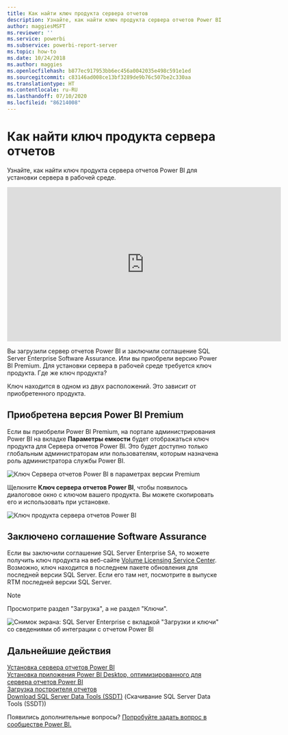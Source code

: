 ```yaml
---
title: Как найти ключ продукта сервера отчетов
description: Узнайте, как найти ключ продукта сервера отчетов Power BI для установки сервера в рабочей среде.
author: maggiesMSFT
ms.reviewer: ''
ms.service: powerbi
ms.subservice: powerbi-report-server
ms.topic: how-to
ms.date: 10/24/2018
ms.author: maggies
ms.openlocfilehash: b877ec917953bb6ec456a0042035e498c591e1ed
ms.sourcegitcommit: c83146ad008ce13bf3289de9b76c507be2c330aa
ms.translationtype: HT
ms.contentlocale: ru-RU
ms.lasthandoff: 07/10/2020
ms.locfileid: "86214008"
---
```

# <a name="how-to-find-your-report-server-product-key"></a>Как найти ключ продукта сервера отчетов
Узнайте, как найти ключ продукта сервера отчетов Power BI для установки сервера в рабочей среде.

<iframe width="640" height="360" src="https://www.youtube.com/embed/6CQnf-NGtpU?rel=0&amp;showinfo=0" frameborder="0" allowfullscreen></iframe>

Вы загрузили сервер отчетов Power BI и заключили соглашение SQL Server Enterprise Software Assurance. Или вы приобрели версию Power BI Premium. Для установки сервера в рабочей среде требуется ключ продукта. Где же ключ продукта? 

Ключ находится в одном из двух расположений. Это зависит от приобретенного продукта.

## <a name="purchased-power-bi-premium"></a>Приобретена версия Power BI Premium
Если вы приобрели Power BI Premium, на портале администрирования Power BI на вкладке **Параметры емкости** будет отображаться ключ продукта для Сервера отчетов Power BI. Это будет доступно только глобальным администраторам или пользователям, которым назначена роль администратора службы Power BI.

![Ключ Сервера отчетов Power BI в параметрах версии Premium](media/find-product-key/pbirs-product-key.png)

Щелкните **Ключ сервера отчетов Power BI**, чтобы появилось диалоговое окно с ключом вашего продукта. Вы можете скопировать его и использовать при установке.

![Ключ продукта сервера отчетов Power BI](media/find-product-key/pbirs-product-key-dialog.png)

## <a name="purchased-software-assurance-agreement"></a>Заключено соглашение Software Assurance
Если вы заключили соглашение SQL Server Enterprise SA, то можете получить ключ продукта на веб-сайте [Volume Licensing Service Center](https://www.microsoft.com/Licensing/servicecenter/). Возможно, ключ находится в последнем пакете обновления для последней версии SQL Server. Если его там нет, посмотрите в выпуске RTM последней версии SQL Server.

> [!NOTE]
> Просмотрите раздел "Загрузка", а не раздел "Ключи".
> 
> 

![Снимок экрана: SQL Server Enterprise с вкладкой "Загрузки и ключи" со сведениями об интеграции с отчетом Power BI](media/find-product-key/vlsc-download.png "Volume Licensing Service Center")
 
## <a name="next-steps"></a>Дальнейшие действия
[Установка сервера отчетов Power BI](install-report-server.md)  
[Установка приложения Power BI Desktop, оптимизированного для сервера отчетов Power BI](install-powerbi-desktop.md)  
[Загрузка построителя отчетов](https://www.microsoft.com/download/details.aspx?id=53613)  
[Download SQL Server Data Tools (SSDT)](https://go.microsoft.com/fwlink/?LinkID=616714) (Скачивание SQL Server Data Tools (SSDT))

Появились дополнительные вопросы? [Попробуйте задать вопрос в сообществе Power BI.](https://community.powerbi.com/)

